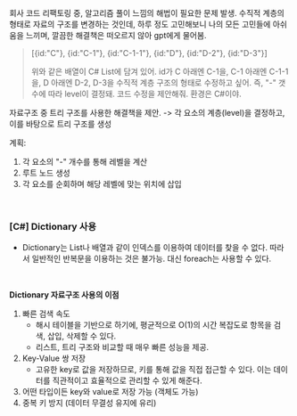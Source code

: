 


회사 코드 리팩토링 중, 알고리즘 풀이 느낌의 해법이 필요한 문제 발생.
수직적 계층의 형태로 자료의 구조를 변경하는 것인데,
하루 정도 고민해보니 나의 모든 고민들에 아쉬움을 느끼며, 깔끔한 해결책은 떠오르지 않아
gpt에게 물어봄.

> [{id:"C"}, {id:"C-1"}, {id:"C-1-1"}, {id:"D"}, {id:"D-2"}, {id:"D-3"}]
> 
> 위와 같은 배열이 C# List에 담겨 있어.
id가 C 아래엔 C-1을, C-1 아래엔 C-1-1을, D 아래엔 D-2, D-3을 수직적 계층 구조의 형태로 수정하고 싶어.
즉, "-" 갯수에 따라 level이 결정돼.
코드 수정을 제안해줘. 환경은 C#이야.

자료구조 중 트리 구조를 사용한 해결책을 제안.
-> 각 요소의 계층(level)을 결정하고, 이를 바탕으로 트리 구조를 생성

계획:
1. 각 요소의 "-" 개수를 통해 레벨을 계산
2. 루트 노드 생성
3. 각 요소를 순회하며 해당 레벨에 맞는 위치에 삽입


<br>

### [C#] Dictionary 사용
- Dictionary는 List나 배열과 같이 인덱스를 이용하여 데이터를 찾을 수 없다. 따라서 일반적인 반복문을 이용하는 것은 불가능.
대신 foreach는 사용할 수 있다.

<br>

**Dictionary 자료구조 사용의 이점**
1. 빠른 검색 속도
    - 해시 테이블을 기반으로 하기에, 평균적으로 O(1)의 시간 복잡도로 항목을 검색, 삽입, 삭제할 수 있다.
    - 리스트, 트리 구조와 비교할 때 매우 빠른 성능을 제공.
2. Key-Value 쌍 저장
    - 고유한 key로 값을 저장하므로, 키를 통해 값을 직접 접근할 수 있다. 이는 데이터를 직관적이고 효율적으로 관리할 수 있게 해준다.
3. 어떤 타입이든 key와 value로 저장 가능 (객체도 가능)
4. 중복 키 방지 (데이터 무결성 유지에 유리)
